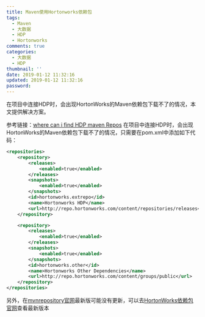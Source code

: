 ```yaml
---
title: Maven使用Hortonworks依赖包
tags:
  - Maven
  - 大数据
  - HDP
  - Hortonworks
comments: true
categories:
  - 大数据
  - HDP
thumbnail: ''
date: 2019-01-12 11:32:16
updated: 2019-01-12 11:32:16
password:
---
```

在项目中连接HDP时，会出现HortonWorks的Maven依赖包下载不了的情况，本文提供解决方案。
<!-- more -->
参考链接：[where can i find HDP maven Repos](https://community.hortonworks.com/questions/74655/where-can-i-find-hdp-maven-repos.html)
在项目中连接HDP时，会出现HortonWorks的Maven依赖包下载不了的情况，只需要在pom.xml中添加如下代码：
```xml
<repositories>
    <repository>
        <releases>
            <enabled>true</enabled>
        </releases>
        <snapshots>
            <enabled>true</enabled>
        </snapshots>
        <id>hortonworks.extrepo</id>
        <name>Hortonworks HDP</name>
        <url>http://repo.hortonworks.com/content/repositories/releases</url>
    </repository>

    <repository>
        <releases>
            <enabled>true</enabled>
        </releases>
        <snapshots>
            <enabled>true</enabled>
        </snapshots>
        <id>hortonworks.other</id>
        <name>Hortonworks Other Dependencies</name>
        <url>http://repo.hortonworks.com/content/groups/public</url>
    </repository>
</repositories>
```
另外，在[mvnrepository官网](https://mvnrepository.com)最新版可能没有更新，可以去[HortonWorks依赖包官网](http://repo.hortonworks.com/content/repositories/releases)查看最新版本